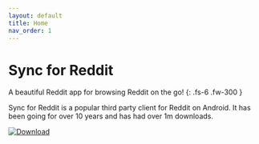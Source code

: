```yaml
---
layout: default
title: Home
nav_order: 1
---
```


# Sync for Reddit

A beautiful Reddit app for browsing Reddit on the go! 
{: .fs-6 .fw-300 }

Sync for Reddit is a popular third party client for Reddit on Android. It has been going for over 10 years and has had over 1m downloads.

[![Download](https://play.google.com/intl/en_us/badges/static/images/badges/en_badge_web_generic.png)](https://play.google.com/store/apps/details?id=com.laurencedawson.reddit_sync)
